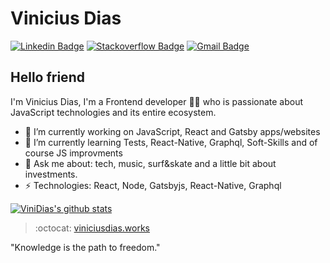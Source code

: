 # Vinicius Dias
[![Linkedin Badge](https://img.shields.io/badge/-viniciusdias-blue?style=flat-square&logo=Linkedin&logoColor=white&link=https://www.linkedin.com/in/vinicius-m-dias/)](https://www.linkedin.com/in/vinicius-m-dias/)
[![Stackoverflow Badge](https://img.shields.io/badge/-Stackoverflow-4CA143?style=flat-square&logo=Stackoverflow&logoColor=white&link=https://stackoverflow.com/users/12553623/vinicius-dias)](https://stackoverflow.com/users/12553623/vinicius-dias)
[![Gmail Badge](https://img.shields.io/badge/-viniciusimpulse@gmail.com-c14438?style=flat-square&logo=Gmail&logoColor=white&link=mailto:viniciusimpulse@gmail.com)](mailto:viniciusimpulse@gmail.com)

## Hello friend
I'm Vinicius Dias, I'm a Frontend developer 👨‍💻 who is passionate about JavaScript technologies and its entire ecosystem. 

- 🔭 I’m currently working on JavaScript, React and Gatsby apps/websites
- 🌱 I’m currently learning Tests, React-Native, Graphql, Soft-Skills and of course JS improvments
- 💬 Ask me about: tech, music, surf&skate and a little bit about investments.
-  ⚡ Technologies: React, Node, Gatsbyjs, React-Native, Graphql

[![ViniDias's github stats](https://github-readme-stats.vercel.app/api?username=viniciusmdias)](https://github.com/viniciusmdias/github-readme-stats)


> :octocat: [viniciusdias.works](https://viniciusdias.works)

"Knowledge is the path to freedom." 

